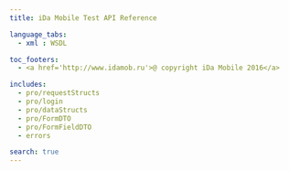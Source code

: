 ```yaml
---
title: iDa Mobile Test API Reference

language_tabs:
  - xml : WSDL

toc_footers:
  - <a href='http://www.idamob.ru'>@ copyright iDa Mobile 2016</a>

includes:
  - pro/requestStructs
  - pro/login
  - pro/dataStructs
  - pro/FormDTO
  - pro/FormFieldDTO
  - errors

search: true
---
```


